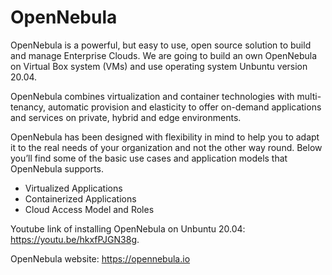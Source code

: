 # OpenNebula
OpenNebula is a powerful, but easy to use, open source solution to build and manage Enterprise Clouds. We are going to build an own OpenNebula on Virtual Box system (VMs) and use operating system Unbuntu version 20.04.

OpenNebula combines virtualization and container technologies with multi-tenancy, automatic provision and elasticity to offer on-demand applications and services on private, hybrid and edge environments. 

OpenNebula has been designed with flexibility in mind to help you to adapt it to the real needs of your organization and not the other way round. Below you’ll find some of the basic use cases and application models that OpenNebula supports.

- Virtualized Applications
- Containerized Applications
- Cloud Access Model and Roles

Youtube link of installing OpenNebula on Unbuntu 20.04: https://youtu.be/hkxfPJGN38g.

OpenNebula website: https://opennebula.io
